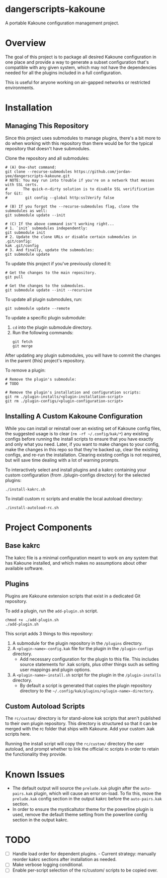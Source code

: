 # dangerscripts-kakoune
A portable Kakoune configuration management project.

# Overview

The goal of this project is to package all desired Kakoune configuration in one
place and provide a way to generate a subset configuration that's compatible
with any given system, which may not have the dependencies needed for all the
plugins included in a full configuration.

This is useful for anyone working on air-gapped networks or restricted environments.

# Installation

## Managing This Repository

Since this project uses submodules to manage plugins, there's a bit more to do when
working with this repository than there would be for the typical repository that
doesn't have submodules.

Clone the repository and all submodules:
```
# (A) One-shot command:
git clone --recurse-submodules https://github.com/jordan-yee/dangerscripts-kakoune.git
# NOTE: You may run into trouble if you're on a network that messes with SSL certs.
#       The quick-n-dirty solution is to disable SSL verifification for Git:
#        git config --global http:sslVerify false

# (B) If you forgot the --recurse-submodules flag, clone the submodules as well:
git submodule update --init

# (C) If the above command isn't working right...
# 1. `init` submodules independently:
git submodule init
# 2. Update the clone URLs or disable certain submodules in .git/config:
kak .git/config
# 3. And finally, update the submodules:
git submodule update
```

To update this project if you've previously cloned it:
```
# Get the changes to the main repository.
git pull

# Get the changes to the submodules.
git submodule update --init --recursive
```

To update all plugin submodules, run:
```
git submodule update --remote
```

To update a specific plugin submodule:
1. `cd` into the plugin submodule directory.
2. Run the following commands:
   ```
   git fetch
   git merge
   ```

After updating any plugin submodules, you will have to commit the changes in the
parent (this) project's repository.

To remove a plugin:
```
# Remove the plugin's submodule:
# TODO

# Remove the plugin's installation and configuration scripts:
git rm ./plugin-installs/<plugin-installation-script>
git rm ./plugin-configs/<plugin-configuration-script>
```

## Installing A Custom Kakoune Configuration

While you can install or reinstall over an existing set of Kakoune config files,
the suggested usage is to clear (`rm -rf ~/.config/kak/*`) any existing configs
before running the install scripts to ensure that you have exactly and only what
you need. Later, if you want to make changes to your config, make the changes in
this repo so that they're backed up, clear the existing configs, and re-run the
installation. Clearing existing configs is not required, but will save time
dealing with a lot of warning prompts.

To interactively select and install plugins and a kakrc containing your custom
configuration (from ./plugin-configs directory) for the selected plugins:
```
./install-kakrc.sh
```

To install custom rc scripts and enable the local autoload directory:
```
./install-autoload-rc.sh
```

# Project Components

## Base kakrc

The kakrc file is a minimal configuration meant to work on any system that has Kakoune
installed, and which makes no assumptions about other available software.

## Plugins

Plugins are Kakoune extension scripts that exist in a dedicated Git repository.

To add a plugin, run the `add-plugin.sh` script.
```
chmod +x ./add-plugin.sh
./add-plugin.sh
```

This script adds 3 things to this repository:
1. A submodule for the plugin repository in the `/plugins` directory.
2. A `<plugin-name>-config.kak` file for the plugin in the `/plugin-configs` directory.
   - Add necessary configuration for the plugin to this file. This includes source
     statements for .kak scripts, plus other things such as setting user mappings
     and plugin options.
3. A `<plugin-name>-install.sh` script for the plugin in the `/plugin-installs` directory.
   - By default a script is generated that copies the plugin repository directory to the `~/.config/kak/plugins/<plugin-name>-directory`.

## Custom Autoload Scripts

The `rc/custom/` directory is for stand-alone kak scripts that aren't published
to their own plugin repository. This directory is structured so that it can be merged
with the rc folder that ships with Kakoune. Add your custom .kak scripts here.

Running the install script will copy the `rc/custom/` directory the user autoload,
and prompt whether to link the official rc scripts in order to retain the functionality
they provide.

# Known Issues

- The default output will source the `prelude.kak` plugin after the `auto-pairs.kak` plugin,
  which will cause an error on-load. To fix this, move the `prelude.kak` config section in
  the output kakrc before the `auto-pairs.kak` section.
- In order to ensure the mysticaltutor theme for the powerline plugin is used, remove the
  default theme setting from the powerline config section in the output kakrc.

# TODO

- [ ] Handle load order for dependent plugins.
      - Current strategy: manually reorder kakrc sections after installation as needed.
- [ ] Make verbose logging conditional.
- [ ] Enable per-script selection of the rc/custom/ scripts to be copied over.

